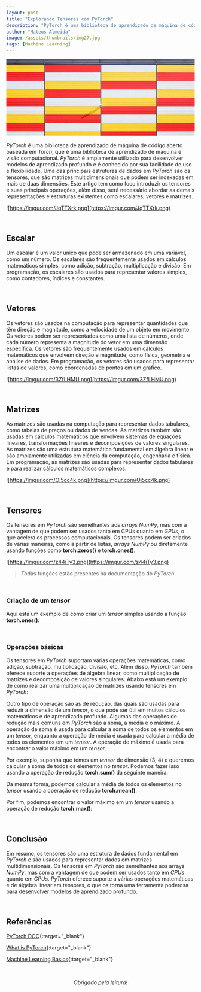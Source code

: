 ```yaml
---
layout: post
title: "Explorando Tensores com PyTorch"
description: "PyTorch é uma biblioteca de aprendizado de máquina de código aberto baseada em Torch, que é uma biblioteca de aprendizado de máquina e visão computacional..."
author: "Mateus Almeida"
image: /assets/thumbnails/img27.jpg
tags: [Machine Learning]
---
```


![Birds](/assets/thumbnails/img27.jpg)

*PyTorch* é uma biblioteca de aprendizado de máquina de código aberto baseada em *Torch*, que é uma biblioteca de aprendizado de máquina e visão computacional. *PyTorch* é amplamente utilizado para desenvolver modelos de aprendizado profundo e é conhecido por sua facilidade de uso e flexibilidade. Uma das principais estruturas de dados em *PyTorch* são os tensores, que são matrizes multidimensionais que podem ser indexadas em mais de duas dimensões. Este artigo tem como foco introduzir os tensores e suas principais operações, além disso, será necessário abordar as demais representações e estruturas existentes como escalares, vetores e matrizes. 

![https://imgur.com/JqTTXrk.png](https://imgur.com/JqTTXrk.png)

&nbsp;

## Escalar

Um escalar é um valor único que pode ser armazenado em uma variável, como um número. Os escalares são frequentemente usados em cálculos matemáticos simples, como adição, subtração, multiplicação e divisão. Em programação, os escalares são usados para representar valores simples, como contadores, índices e constantes.

<br>

## Vetores

Os vetores são usados na computação para representar quantidades que têm direção e magnitude, como a velocidade de um objeto em movimento. Os vetores podem ser representados como uma lista de números, onde cada número representa a magnitude do vetor em uma dimensão específica. Os vetores são frequentemente usados em cálculos matemáticos que envolvem direção e magnitude, como física, geometria e análise de dados. Em programação, os vetores são usados para representar listas de valores, como coordenadas de pontos em um gráfico.

![https://imgur.com/3ZfLHMU.png](https://imgur.com/3ZfLHMU.png)

&nbsp;

## Matrizes

As matrizes são usadas na computação para representar dados tabulares, como tabelas de preços ou dados de vendas. As matrizes também são usadas em cálculos matemáticos que envolvem sistemas de equações lineares, transformações lineares e decomposições de valores singulares. As matrizes são uma estrutura matemática fundamental em álgebra linear e são amplamente utilizadas em ciência da computação, engenharia e física. Em programação, as matrizes são usadas para representar dados tabulares e para realizar cálculos matemáticos complexos.

![https://imgur.com/Oi5cc4k.png](https://imgur.com/Oi5cc4k.png)

&nbsp;

## Tensores

Os tensores em *PyTorch* são semelhantes aos *arrays* *NumPy*, mas com a vantagem de que podem ser usados tanto em CPUs quanto em *GPUs*, o que acelera os processos computacionais. Os tensores podem ser criados de várias maneiras, como a partir de listas, *arrays* *NumPy* ou diretamente usando funções como **torch.zeros()** e **torch.ones()**. 

![https://imgur.com/z44iTy3.png](https://imgur.com/z44iTy3.png)

> Todas funções estão presentes na documentação do *PyTorch*.

&nbsp;

### Criação de um *tensor*

Aqui está um exemplo de como criar um *tensor* simples usando a função **torch.ones()**:

<script src="https://gist.github.com/imsouza/291f88a549806a3a1e72d8298375c958.js"></script>

&nbsp;

### Operações básicas

Os tensores em *PyTorch* suportam várias operações matemáticas, como adição, subtração, multiplicação, divisão, etc. Além disso, *PyTorch* também oferece suporte a operações de álgebra linear, como multiplicação de matrizes e decomposição de valores singulares. Abaixo está um exemplo de como realizar uma multiplicação de matrizes usando tensores em *PyTorch*:

<script src="https://gist.github.com/imsouza/59457f778283a2f505ad91da65b96148.js"></script>

Outro tipo de operação são as de redução, das quais são usadas para reduzir a dimensão de um *tensor*, o que pode ser útil em muitos cálculos matemáticos e de aprendizado profundo. Algumas das operações de redução mais comuns em *PyTorch* são a soma, a média e o máximo. A operação de soma é usada para calcular a soma de todos os elementos em um *tensor*, enquanto a operação de média é usada para calcular a média de todos os elementos em um *tensor*. A operação de máximo é usada para encontrar o valor máximo em um *tensor*. 

Por exemplo, suponha que temos um *tensor* de dimensão (3, 4) e queremos calcular a soma de todos os elementos no *tensor*. Podemos fazer isso usando a operação de redução **torch.sum()** da seguinte maneira:

<script src="https://gist.github.com/imsouza/7d0b7f739807d564441645f2ff04a76f.js"></script>

Da mesma forma, podemos calcular a média de todos os elementos no *tensor* usando a operação de redução **torch.mean()**:

<script src="https://gist.github.com/imsouza/434e516f5fd82eb2ad7dbeba2a4daa21.js"></script>

Por fim, podemos encontrar o valor máximo em um *tensor* usando a operação de redução **torch.max()**:

<script src="https://gist.github.com/imsouza/d3847e1f5bebb94b74cbb7cef3672e9c.js"></script>

&nbsp;

## Conclusão

Em resumo, os tensores são uma estrutura de dados fundamental em *PyTorch* e são usados para representar dados em matrizes multidimensionais. Os tensores em *PyTorch* são semelhantes aos arrays *NumPy*, mas com a vantagem de que podem ser usados tanto em *CPUs* quanto em *GPUs*. *PyTorch* oferece suporte a várias operações matemáticas e de álgebra linear em tensores, o que os torna uma ferramenta poderosa para desenvolver modelos de aprendizado profundo.

&nbsp;

## Referências

[PyTorch DOC](https://pytorch.org/docs/stable/tensors.html){:target="_blank"}

[What is PyTorch](https://developer.oracle.com/pt-BR/learn/technical-articles/what-is-pytorch){:target="_blank"}

[Machine Learning Basics](https://www.linkedin.com/pulse/machine-learning-basics-scalars-vectors-matrices-tensors-prasad/){:target="_blank"}

<br><center><i>Obrigado pela leitura!</i></center>